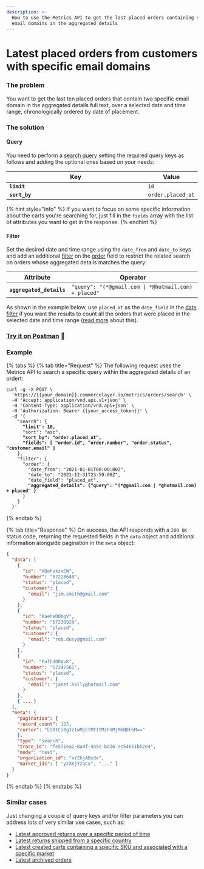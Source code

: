 ```yaml
---
description: >-
  How to use the Metrics API to get the last placed orders containing specific
  email domains in the aggregated details
---
```


# Latest placed orders from customers with specific email domains

### The problem

You want to get the last ten placed orders that contain two specific email domain in the aggregated details full text, over a selected date and time range, chronologically ordered by date of placement.

### The solution

#### Query

You need to perform a [search query](../queries/search.md) setting the required query keys as follows and adding the optional ones based on your needs:

<table><thead><tr><th width="367">Key</th><th>Value</th></tr></thead><tbody><tr><td><strong><code>limit</code></strong></td><td><code>10</code></td></tr><tr><td><strong><code>sort_by</code></strong></td><td><code>order.placed_at</code></td></tr></tbody></table>

{% hint style="info" %}
If you want to focus on some specific information about the carts you're searching for, just fill in the `fields` array with the list of attributes you want to get in the response.
{% endhint %}

#### Filter

Set the desired date and time range using the `date_from` and `date_to` keys and add an additional [filter](../filters.md) on the [order](https://app.gitbook.com/s/lhTYC557IzGiJNS84RKD/resources/orders/filters#order-field) field to restrict the related search on orders whose aggregated details matches the query:

| Attribute                | Operator                                             |
| ------------------------ | ---------------------------------------------------- |
| **`aggregated_details`** | `"query": "(*@gmail.com \| *@hotmail.com) + placed"` |

As shown in the example below, use `placed_at` as the `date_field` in the [date filter](../filters.md#date-filters) if you want the results to count all the orders that were placed in the selected date and time range ([read more](../filters.md#how-date\_field-works) about this).

### [Try it on Postman](https://www.postman.com/commercelayer/workspace/commerce-layer-public-workspace/documentation/19711194-37a2d863-72f6-4b8f-8146-2f61d405fd3c?entity=request-19711194-b26fe7ba-e32b-4b44-8077-32833046838b) :rocket:

### Example

{% tabs %}
{% tab title="Request" %}
The following request uses the Metrics API to search a specific query within the aggregated details of an ordert:

<pre class="language-shell"><code class="lang-shell">curl -g -X POST \
  'https://{{your_domain}}.commercelayer.io/metrics/orders/search' \
  -H 'Accept: application/vnd.api.v1+json' \
  -H 'Content-Type: application/vnd.api+json' \
  -H 'Authorization: Bearer {{your_access_token}}' \
  -d '{
    "search": {
<strong>      "limit": 10,
</strong>      "sort": "asc",
<strong>      "sort_by": "order.placed_at",
</strong><strong>      "fields": [ "order.id", "order.number", "order.status", "customer.email" ]
</strong>    },
    "filter": {
      "order": {
        "date_from": "2021-01-01T00:00:00Z",
        "date_to": "2021-12-31T23:59:00Z",
        "date_field": "placed_at",
<strong>        "aggregated_details": {"query": "(*@gmail.com | *@hotmail.com) + placed" }
</strong>      }
    }
  }'
</code></pre>
{% endtab %}

{% tab title="Response" %}
On success, the API responds with a `200 OK` status code, returning the requested fields in the `data` object and additional information alongside pagination in the `meta` object:

```json
{
  "data": [
    {
      "id": "XQehvkzvEW",
      "number": "57228640",
      "status": "placed",
      "customer": {
        "email": "jim.smith@gmail.com"
      }
    },
    {
      "id": "KaeheDObgV",
      "number": "57230928",
      "status": "placed",
      "customer": {
        "email": "rob.dusy@gmail.com"
      }
    },
    {
      "id": "FafhdDOgvK",
      "number": "57242561",
      "status": "placed",
      "customer": {
        "email": "janet.holly@hotmail.com"
      }
    },
    { ... }
  ],
  "meta": {
    "pagination": {
    "record_count": 123,
    "cursor": "LS0tCi0gJzIwMjEtMTItMzFUMjM6NDE6M=="
    },
    "type": "search",
    "trace_id": "fe571ea2-8a4f-4a5e-bd26-ac54651bb2e4",
    "mode": "test",
    "organization_id": "xYZkjABcde",
    "market_ids": [ "yzXKjYzaCx", "..." ]
  }
}
```
{% endtab %}
{% endtabs %}

### Similar cases

Just changing a couple of query keys and/or filter parameters you can address lots of very similar use cases, such as:

* [Latest approved returns over a specific period of time](https://www.postman.com/commercelayer/workspace/commerce-layer-public-workspace/documentation/19711194-37a2d863-72f6-4b8f-8146-2f61d405fd3c?entity=request-19711194-fca00098-c2f8-45ab-b9e7-58bf3e407137)
* [Latest returns shipped from a specific country](https://www.postman.com/commercelayer/workspace/commerce-layer-public-workspace/documentation/19711194-37a2d863-72f6-4b8f-8146-2f61d405fd3c?entity=request-19711194-05812960-f25d-482b-aaae-f723dea4d8ab)
* [Latest created carts containing a specific SKU and associated with a specific market](https://www.postman.com/commercelayer/workspace/commerce-layer-public-workspace/documentation/19711194-37a2d863-72f6-4b8f-8146-2f61d405fd3c?entity=request-19711194-86ed9b2b-7d46-4950-8646-fb07ccb1fc5e)
* [Latest archived orders](https://www.postman.com/commercelayer/workspace/commerce-layer-public-workspace/documentation/19711194-37a2d863-72f6-4b8f-8146-2f61d405fd3c?entity=request-19711194-c8d3c3b4-dc19-40ac-98c4-5152687b461b)